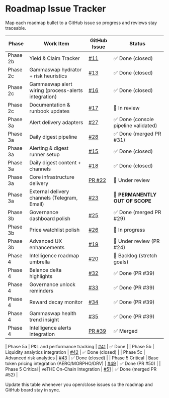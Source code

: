 # Roadmap Issue Tracker

Map each roadmap bullet to a GitHub issue so progress and reviews stay traceable.

| Phase | Work Item | GitHub Issue | Status |
|-------|-----------|--------------|--------|
| Phase 2b | Yield & Claim Tracker | [#11](https://github.com/cjnemes/WeDefiDaily/issues/11) | ✅ Done (closed) |
| Phase 2c | Gammaswap hydrator + risk heuristics | [#13](https://github.com/cjnemes/WeDefiDaily/issues/13) | ✅ Done (closed) |
| Phase 2c | Gammaswap alert wiring (process-alerts integration) | [#16](https://github.com/cjnemes/WeDefiDaily/issues/16) | ✅ Done (closed) |
| Phase 2c | Documentation & runbook updates | [#17](https://github.com/cjnemes/WeDefiDaily/issues/17) | 📝 In review |
| Phase 3a | Alert delivery adapters | [#27](https://github.com/cjnemes/WeDefiDaily/issues/27) | ✅ Done (console pipeline validated) |
| Phase 3a | Daily digest pipeline | [#28](https://github.com/cjnemes/WeDefiDaily/issues/28) | ✅ Done (merged PR #31) |
| Phase 3a | Alerting & digest runner setup | [#15](https://github.com/cjnemes/WeDefiDaily/issues/15) | ✅ Done (closed) |
| Phase 3a | Daily digest content + channels | [#18](https://github.com/cjnemes/WeDefiDaily/issues/18) | ✅ Done (closed) |
| Phase 3a | Core infrastructure delivery | [PR #22](https://github.com/cjnemes/WeDefiDaily/pull/22) | 🔄 Under review |
| Phase 3a | External delivery channels (Telegram, Email) | [#23](https://github.com/cjnemes/WeDefiDaily/issues/23) | 🚫 **PERMANENTLY OUT OF SCOPE** |
| Phase 3b | Governance dashboard polish | [#25](https://github.com/cjnemes/WeDefiDaily/issues/25) | ✅ Done (merged PR #29) |
| Phase 3b | Price watchlist polish | [#26](https://github.com/cjnemes/WeDefiDaily/issues/26) | 🚧 In progress |
| Phase 3b | Advanced UX enhancements | [#19](https://github.com/cjnemes/WeDefiDaily/issues/19) | 🔄 Under review (PR #24) |
| Phase 4 | Intelligence roadmap umbrella | [#20](https://github.com/cjnemes/WeDefiDaily/issues/20) | 📝 Backlog (stretch goals) |
| Phase 4 | Balance delta highlights | [#32](https://github.com/cjnemes/WeDefiDaily/issues/32) | ✅ Done (PR #39) |
| Phase 4 | Governance unlock reminders | [#33](https://github.com/cjnemes/WeDefiDaily/issues/33) | ✅ Done (PR #39) |
| Phase 4 | Reward decay monitor | [#34](https://github.com/cjnemes/WeDefiDaily/issues/34) | ✅ Done (PR #39) |
| Phase 4 | Gammaswap health trend insight | [#35](https://github.com/cjnemes/WeDefiDaily/issues/35) | ✅ Done (PR #39) |
| Phase 4 | Intelligence alerts integration | [PR #39](https://github.com/cjnemes/WeDefiDaily/pull/39) | ✅ Merged |

| Phase 5a | P&L and performance tracking | [#41](https://github.com/cjnemes/WeDefiDaily/issues/41) | ✅ Done |
| Phase 5b | Liquidity analytics integration | [#42](https://github.com/cjnemes/WeDefiDaily/issues/42) | ✅ Done (closed) |
| Phase 5c | Advanced risk analytics | [#43](https://github.com/cjnemes/WeDefiDaily/issues/43) | ✅ Done (closed) |
| Phase 5 Critical | Base token pricing integration (AERO/MORPHO/DRV) | [#49](https://github.com/cjnemes/WeDefiDaily/issues/49) | ✅ Done (PR #50) |
| Phase 5 Critical | veTHE On-Chain Integration | [#51](https://github.com/cjnemes/WeDefiDaily/issues/51) | ✅ Done (merged PR #52) |

Update this table whenever you open/close issues so the roadmap and GitHub board stay in sync.
